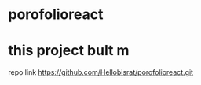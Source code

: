 # porofolioreact
<bisrat mengesha>

 # this project bult m













repo link https://github.com/Hellobisrat/porofolioreact.git
